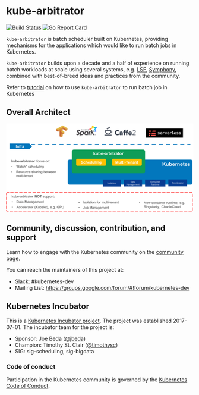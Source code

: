# kube-arbitrator

[![Build Status](https://travis-ci.org/kubernetes-incubator/kube-arbitrator.svg?branch=master)](https://travis-ci.org/kubernetes-incubator/kube-arbitrator)
[![Go Report Card](https://goreportcard.com/badge/github.com/kubernetes-incubator/kube-arbitrator)](https://goreportcard.com/report/github.com/kubernetes-incubator/kube-arbitrator)

`kube-arbitrator` is batch scheduler built on Kubernetes, providing mechanisms for the applications which would like to run batch jobs in Kubernetes.

`kube-arbitrator` builds upon a decade and a half of experience on running batch workloads at scale using several systems, e.g. [LSF](https://www.ibm.com/us-en/marketplace/hpc-workload-management), [Symphony](https://www.ibm.com/us-en/marketplace/analytics-workload-management), combined with best-of-breed ideas and practices from the community.

Refer to [tutorial](doc/usage/tutorial.md) on how to use `kube-arbitrator` to run batch job in Kubernetes

## Overall Architect

![kube-batch](doc/images/kube-batch.png)

## Community, discussion, contribution, and support

Learn how to engage with the Kubernetes community on the [community page](http://kubernetes.io/community/).

You can reach the maintainers of this project at:

- Slack: #kubernetes-dev
- Mailing List: https://groups.google.com/forum/#!forum/kubernetes-dev

## Kubernetes Incubator

This is a [Kubernetes Incubator project](https://github.com/kubernetes/community/blob/master/incubator.md). The project was established 2017-07-01. The incubator team for the project is:

- Sponsor: Joe Beda ([@jbeda](https://github.com/jbeda))
- Champion: Timothy St. Clair ([@timothysc](https://github.com/timothysc))
- SIG: sig-scheduling, sig-bigdata

### Code of conduct

Participation in the Kubernetes community is governed by the [Kubernetes Code of Conduct](code-of-conduct.md).
